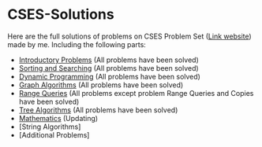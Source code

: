 # CSES-Solutions

Here are the full solutions of problems on CSES Problem Set ([Link website](https://cses.fi/problemset/)) made by me. Including the following parts:

* [Introductory Problems](https://github.com/truongcongthanh2000/CSES-Solutions/tree/master/Introductory%20Problems) (All problems have been solved)
* [Sorting and Searching](https://github.com/truongcongthanh2000/CSES-Solutions/tree/master/Sorting%20and%20Searching) (All problems have been solved)
* [Dynamic Programming](https://github.com/truongcongthanh2000/CSES-Solutions/tree/master/Dynamic%20Programming) (All problems have been solved)
* [Graph Algorithms](https://github.com/truongcongthanh2000/CSES-Solutions/tree/master/Graph%20Algorithms) (All problems have been solved)
* [Range Queries](https://github.com/truongcongthanh2000/CSES-Solutions/tree/master/Range%20Queries) (All problems except problem Range Queries and Copies have been solved)
* [Tree Algorithms](https://github.com/truongcongthanh2000/CSES-Solutions/tree/master/Tree%20Algorithms) (All problems have been solved)
* [Mathematics](https://github.com/truongcongthanh2000/CSES-Solutions/tree/master/Mathematics) (Updating)
* [String Algorithms]
* [Additional Problems]